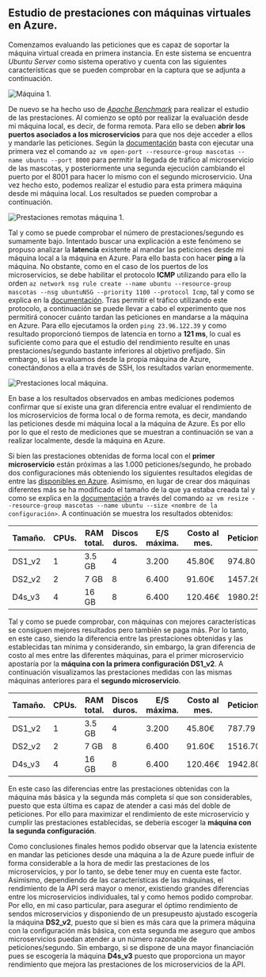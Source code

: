 ## Estudio de prestaciones con máquinas virtuales en Azure.

Comenzamos evaluando las peticiones que es capaz de soportar la máquina virtual creada en primera instancia. En este sistema se encuentra *Ubuntu Server* como sistema operativo y cuenta con las siguientes características que se pueden comprobar en la captura que se adjunta a continuación.

![Máquina 1.](https://github.com/lidiasm/ProyectoCC/blob/master/docs/imgs/VM%201%20Ubuntu.png)

De nuevo se ha hecho uso de [*Apache Benchmark*](https://httpd.apache.org/docs/2.4/programs/ab.html) para realizar el estudio de las prestaciones. Al comienzo se optó por realizar la evaluación desde mi máquina local, es decir, de forma remota. Para ello se deben **abrir los puertos asociados a los microservicios** para que nos deje acceder a ellos y mandarle las peticiones. Según la [documentación](https://docs.microsoft.com/es-es/azure/virtual-machines/linux/nsg-quickstart) basta con ejecutar una primera vez el comando `az vm open-port --resource-group mascotas --name ubuntu --port 8000` para permitir la llegada de tráfico al microservicio de las mascotas, y posteriormente una segunda ejecución cambiando el puerto por el 8001 para hacer lo mismo con el segundo microservicio. Una vez hecho esto, podemos realizar el estudio para esta primera máquina desde mi máquina local. Los resultados se pueden comprobar a continuación.

![Prestaciones remotas máquina 1.](https://github.com/lidiasm/ProyectoCC/blob/master/docs/imgs/VM1%20mascotas%20remoto.png)

Tal y como se puede comprobar el número de prestaciones/segundo es sumamente bajo. Intentado buscar una explicación a este fenómeno se propuso analizar la **latencia** existente al mandar las peticiones desde mi máquina local a la máquina en Azure. Para ello basta con hacer **ping** a la máquina. No obstante, como en el caso de los puertos de los microservicios, se debe habilitar el protocolo **ICMP** utilizando para ello la orden `az network nsg rule create --name ubuntu --resource-group mascotas --nsg ubuntuNSG --priority 1100 --protocol Icmp`, tal y como se explica en la [documentación](https://docs.microsoft.com/en-us/cli/azure/network/nsg/rule?view=azure-cli-latest). Tras permitir el tráfico utilizando este protocolo, a continuación se puede llevar a cabo el experimento que nos permitirá conocer cuánto tardan las peticiones en mandarse a la máquina en Azure. Para ello ejecutamos la orden `ping 23.96.122.39` y como resultado proporcionó tiempos de latencia en torno a **121 ms**, lo cual es suficiente como para que el estudio del rendimiento resulte en unas prestaciones/segundo bastante inferiores al objetivo prefijado. Sin embargo, si las evaluamos desde la propia máquina de Azure, conectándonos a ella a través de SSH, los resultados varían enormemente.

![Prestaciones local máquina.](https://github.com/lidiasm/ProyectoCC/blob/master/docs/imgs/VM1%20mascotas%20local.png)

En base a los resultados observados en ambas mediciones podemos confirmar que sí existe una gran diferencia entre evaluar el rendimiento de los microservicios de forma local o de forma remota, es decir, mandando las peticiones desde mi máquina local a la máquina de Azure. Es por ello por lo que el resto de mediciones que se muestran a continuación se van a realizar localmente, desde la máquina en Azure.

Si bien las prestaciones obtenidas de forma local con el **primer microservicio** están próximas a las 1.000 peticiones/segundo, he probado dos configuraciones más obteniendo los siguientes resultados elegidas de entre las [disponibles en Azure](https://docs.microsoft.com/en-us/azure/virtual-machines/linux/compute-benchmark-scores#dv2---general-compute). Asimismo, en lugar de crear dos máquinas diferentes más se ha modificado el tamaño de la que ya estaba creada tal y como se explica en la [documentación](https://docs.microsoft.com/bs-latn-ba/azure/virtual-machines/linux/change-vm-size) a través del comando `az vm resize --resource-group mascotas --name ubuntu --size <nombre de la configuración>`. A continuación se muestra los resultados obtenidos:

| Tamaño. | CPUs. | RAM total. | Discos duros. | E/S máxima. | Costo al mes. | Peticiones/segundo. |
| --- | --- | --- | --- | --- | --- | --- |
| DS1_v2 | 1 | 3.5 GB | 4 | 3.200 | 45.80€ | 974.80 |
| DS2_v2 | 2 | 7 GB | 8 | 6.400 | 91.60€ | 1457.26 |
| D4s_v3 | 4 | 16 GB | 8 | 6.400 | 120.46€ | 1980.25 |

Tal y como se puede comprobar, con máquinas con mejores características se consiguen mejores resultados pero también se paga más. Por lo tanto, en este caso, siendo la diferencia entre las prestaciones obtenidas y las establecidas tan mínima y considerando, sin embargo, la gran diferencia de costo al mes entre las diferentes máquinas, para el primer microservicio apostaría por la **máquina con la primera configuración DS1_v2**. A continuación visualizamos las prestaciones medidas con las mismas máquinas anteriores para el **segundo microservicio**.

| Tamaño. | CPUs. | RAM total. | Discos duros. | E/S máxima. | Costo al mes. | Peticiones/segundo. |
| --- | --- | --- | --- | --- | --- | --- |
| DS1_v2 | 1 | 3.5 GB | 4 | 3.200 | 45.80€ | 787.79 |
| DS2_v2 | 2 | 7 GB | 8 | 6.400 | 91.60€ | 1516.70 |
| D4s_v3 | 4 | 16 GB | 8 | 6.400 | 120.46€ | 1942.80 |

En este caso las diferencias entre las prestaciones obtenidas con la máquina más básica y la segunda más completa sí que son considerables, puesto que esta última es capaz de atender a casi más del doble de peticiones. Por ello para maximizar el rendimiento de este microservicio y cumplir las prestaciones establecidas, se debería escoger la **máquina con la segunda configuración**.

Como conclusiones finales hemos podido observar que la latencia existente en mandar las peticiones desde una máquina a la de Azure puede influir de forma considerable a la hora de medir las prestaciones de los microservicios, y por lo tanto, se debe tener muy en cuenta este factor. Asimismo, dependiendo de las características de las máquinas, el rendimiento de la API será mayor o menor, existiendo grandes diferencias entre los microservicios individuales, tal y como hemos podido comprobar. Por ello, en mi caso particular, para asegurar el óptimo rendimiento de sendos microservicios y disponiendo de un presupeusto ajustado escogería la máquina **DS2_v2**, puesto que si bien es más cara que la primera máquina con la configuración más básica, con esta segunda me aseguro que ambos microservicios puedan atender a un número razonable de peticiones/segundo. Sin embargo, si se dispone de una mayor financiación pues se escogería la máquina **D4s_v3** puesto que proporciona un mayor rendimiento que mejora las prestaciones de los microservicios de la API.